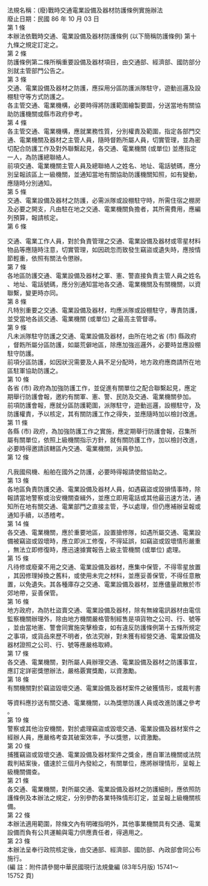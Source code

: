 法規名稱：(廢)戰時交通電業設備及器材防護條例實施辦法  
廢止日期：民國 86 年 10 月 03 日  
第 1 條  
本辦法依戰時交通、電業設備及器材防護條例 (以下簡稱防護條例) 第十  
九條之規定訂定之。  
第 2 條  
防護條例第二條所稱重要設備及器材項目，由交通部、經濟部、國防部分  
別就主管部門公告之。  
第 3 條  
交通、電業設備及器材之防護，應採用分區防護派隊駐守，遊動巡邏及設  
棚駐守等方式防護之。  
各主管交通、電業機構，必要時得將防護範圍繪製要圖，分送當地有關協  
助防護機關或縣市政府參考。  
第 4 條  
各主管交通、電業機構，應就業務性質，分別權責及範圍，指定各部門交  
通、電業機關及器材之主管人員，隨時督飭所屬人員，切實管理，並為密  
切配合防護工作及對外聯繫起見，各交通、電業機關 (或單位) 並應指定  
一人，為防護總聯絡人。  
前項交通、電業機關主管人員及總聯絡人之姓名、地址、電話號碼，應分  
別呈報該區上一級機關，並通知當地有關協助防護機關知照，如有變動，  
應隨時分別通知。  
第 5 條  
交通、電業設備及器材之防護，必需派隊或設棚駐守時，所需住宿之棚房  
及必要之開支，凡由駐在地之交通、電業機關負擔者，其所需費用，應編  
列預算，報請核定。  
第 6 條  


交通、電業工作人員，對於負責管理之交通、電業設備及器材或零星材料  
物品等應隨時注意，切實管理，如因疏忽而致發生竊盜或遺失時，應按情  
節輕重，依照有關法令懲辦。  
第 7 條  
各地區防護交通、電業設備及器材之軍、憲、警直接負責主管人員之姓名  
、地址、電話號碼，應分別通知當地各交通、電業機關及有關機關，以資  
聯繫，變更時亦同。  
第 8 條  
凡特別重要之交通、電業設備及器材，均應派隊或設棚駐守，專責防護，  
並受當地各該交通、電業機關 (或單位) 之最高主管督導。  
第 9 條  
凡未派隊駐守防護之交通、電業設備及器材，由所在地之省 (市) 縣政府  
，督飭所屬分區防護，如屬荒僻地區，除應加強巡邏外，必要時並應設棚  
駐守防護。  
前項分區防護，如因狀況需要及人員不足分配時，地方政府應商請所在地  
區駐軍協助防護之。  
第 10 條  
各省 (市) 政府為加強防護工作，並促進有關單位之配合聯繫起見，應定  
期舉行防護會報，邀約有關軍、憲、警、民防及交通、電業機關參加。  
前項防護會報，應就分區防護範圍，派隊駐守，遊動巡邏，設棚駐守，及  
防護權責，予以核定，其有關防護工作之得失，並應隨時加以檢討改進。  
第 11 條  
各縣 (市) 政府，為加強防護工作之實施，應定期舉行防護會報，召集所  
屬有關單位，依照上級機關指示方針，就有關防護工作，加以檢討改進，  
必要時得邀請該轄區內交通、電業機關，派員參加。  
第 12 條  


凡我國飛機、船舶在國外之防護，必要時得報請使館協助之。  
第 13 條  
各地區負責防護交通、電業設備及器材人員，如遇竊盜或毀損情事時，除  
報請當地警察或治安機關查緝外，並應立即用電話或其他最迅速方法，通  
知所在地有關交通、電業部門之直接主管，予以處理，但仍應補辦呈報或  
通知手續，以憑稽考。  
第 14 條  
各交通、電業機關，應於重要地區，設置搶修隊，如遇所屬交通、電業設  
備被竊盜或毀壞時，應立即派工修復，不得延誤，如竊盜或毀壞情形嚴重  
，無法立即修復時，應迅速據實報告上級主管機關 (或單位) 處理。  
第 15 條  
凡待修或廢棄不用之交通、電業設備及器材，應集中保管，不得零星放置  
，其因修理掉換之舊料，或使用未完之材料，並應妥善保管，不得任意散  
置，以免遺失。其各種庫存之交通、電業設備及器材，並應儘量疏散於市  
郊地帶，妥善保管。  
第 16 條  
地方政府，為防杜盜賣交通、電業設備及器材，除有無線電訊器材由電信  
監察機關辦理外，除由地方機關嚴格管制經售是項貨物之公司、行、號等  
，並由當地憲、警會同實施突擊檢查，如有違反防護條例第十五條所規定  
之事項，或貨品來歷不明者，依法究辦，對未獲有經營交通、電業設備及  
器材證照之公司、行、號等應嚴格取締。  
第 17 條  
各交通、電業機關，對所屬人員辦理交通、電業設備及器材之防護事宜，  
應訂定詳密獎懲辦法，嚴格覈實獎勵，以資激勵。  
第 18 條  
有關機關對於竊盜毀壞交通、電業設備及器材案件之破獲情形，或裁判書  


等資料應抄送有關交通、電業機關，以為獎懲防護人員或改進防護之參考  
。  
第 19 條  
警察或其他治安機關，對於處理竊盜或毀壞交通、電業設備及器材案件之  
經辦人員，應嚴格考查其破案效率，予以獎懲，以資激勵。  
第 20 條  
捕獲竊盜或毀壞交通、電業設備及器材案件之獎金，應自軍法機關或法院  
裁判結案後，儘速於三個月內發給之，有關單位，應將辦理情形，呈報上  
級機關備查。  
第 21 條  
各交通、電業機關，對所屬交通、電業設備及器材之防護細則，應依照防  
護條例及本辦法之規定，分別參酌各業特殊情形訂定，並呈報上級機關核  
備。  
第 22 條  
本辦法適用範圍，除條文內有明確指明外，其他事業機關具有交通、電業  
設備而負有公共運輸與電力供應責任者，得適用之。  
第 23 條  
本辦法呈奉行政院核定後，由交通部、經濟部、國防部、內政部會同公布  
施行。  
(編 註：附件請參閱中華民國現行法規彙編 (83年5月版) 15741～  
15752 頁)  


